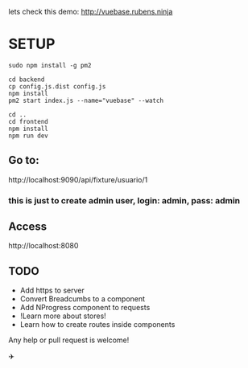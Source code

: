 lets check this demo: http://vuebase.rubens.ninja

# SETUP
```
sudo npm install -g pm2
```
```
cd backend
cp config.js.dist config.js
npm install
pm2 start index.js --name="vuebase" --watch

cd ..
cd frontend
npm install
npm run dev

```

## Go to:

  http://localhost:9090/api/fixture/usuario/1

### this is just to create admin user, login: admin, pass: admin

## Access
  http://localhost:8080

## TODO
  * Add https to server
  * Convert Breadcumbs to a component
  * Add NProgress component to requests
  * !Learn more about stores!
  * Learn how to create routes inside components

Any help or pull request is welcome!

:airplane: 
